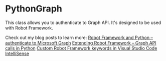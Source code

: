 # PythonGraph

This class allows you to authenticate to Graph API. It's designed to be used with Robot Framework.

Check out my blog posts to learn more:
[Robot Framework and Python – authenticate to Microsoft Graph](https://elnathsoft.pl/robot-python-graph/)
[Extending Robot Framework – Graph API calls in Python](https://elnathsoft.pl/extending-robot-framework-graph-api-calls-in-python/)
[Custom Robot Framework keywords in Visual Studio Code IntelliSense](https://elnathsoft.pl/custom-rf-keywords-in-vs-code-intellisense/)